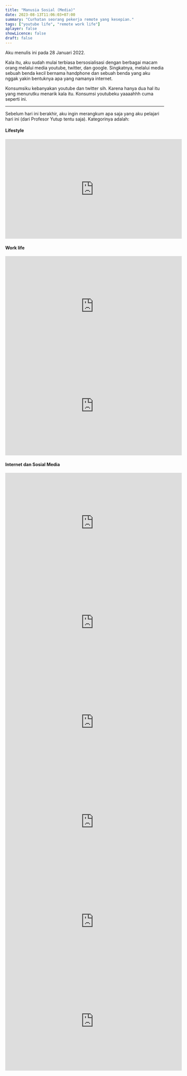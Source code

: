 ```yaml
---
title: "Manusia Sosial (Media)"
date: 2023-08-13T11:06:03+07:00
summary: "Curhatan seorang pekerja remote yang kesepian." 
tags: ["youtube life", "remote work life"]
aplayer: false
showLicence: false
draft: false
---
```


Aku menulis ini pada 28 Januari 2022.

Kala itu, aku sudah mulai terbiasa bersosialisasi dengan berbagai macam orang melalui media youtube, twitter, dan google. Singkatnya, melalui media sebuah benda kecil bernama handphone dan sebuah benda yang aku nggak yakin bentuknya apa yang namanya internet.

Konsumsiku kebanyakan youtube dan twitter sih. Karena hanya dua hal itu yang menurutku menarik kala itu. Konsumsi youtubeku yaaaahhh cuma seperti ini. 

---

Sebelum hari ini berakhir, aku ingin merangkum apa saja yang aku pelajari hari ini (dari Profesor Yutup tentu saja). Kategorinya adalah:
#### Lifestyle
<iframe width="560" height="315" src="https://www.youtube.com/embed/3i0uFcmeVZY" title="YouTube video player" frameborder="0" allow="accelerometer; autoplay; clipboard-write; encrypted-media; gyroscope; picture-in-picture" allowfullscreen></iframe>

#### Work life
<iframe width="560" height="315" src="https://www.youtube.com/embed/ZvCGppdE2E0" title="YouTube video player" frameborder="0" allow="accelerometer; autoplay; clipboard-write; encrypted-media; gyroscope; picture-in-picture" allowfullscreen></iframe>
<iframe width="560" height="315" src="https://www.youtube.com/embed/wDtt24RxdLk" title="YouTube video player" frameborder="0" allow="accelerometer; autoplay; clipboard-write; encrypted-media; gyroscope; picture-in-picture" allowfullscreen></iframe>

#### Internet dan Sosial Media
<iframe width="560" height="315" src="https://www.youtube.com/embed/lTIUfybdDxw" title="YouTube video player" frameborder="0" allow="accelerometer; autoplay; clipboard-write; encrypted-media; gyroscope; picture-in-picture" allowfullscreen></iframe>
<iframe width="560" height="315" src="https://www.youtube.com/embed/t7STD2ESmWg" title="YouTube video player" frameborder="0" allow="accelerometer; autoplay; clipboard-write; encrypted-media; gyroscope; picture-in-picture" allowfullscreen></iframe>
<iframe width="560" height="315" src="https://www.youtube.com/embed/He3IJJhFy-I" title="YouTube video player" frameborder="0" allow="accelerometer; autoplay; clipboard-write; encrypted-media; gyroscope; picture-in-picture" allowfullscreen></iframe>

<iframe width="560" height="315" src="https://www.youtube.com/embed/sTlkTBdaoP4" title="YouTube video player" frameborder="0" allow="accelerometer; autoplay; clipboard-write; encrypted-media; gyroscope; picture-in-picture" allowfullscreen></iframe>
<iframe width="560" height="315" src="https://www.youtube.com/embed/lFb7BOI_QFc" title="YouTube video player" frameborder="0" allow="accelerometer; autoplay; clipboard-write; encrypted-media; gyroscope; picture-in-picture" allowfullscreen></iframe>
<iframe width="560" height="315" src="https://www.youtube.com/embed/7gSU_Xes3GQ" title="YouTube video player" frameborder="0" allow="accelerometer; autoplay; clipboard-write; encrypted-media; gyroscope; picture-in-picture" allowfullscreen></iframe>
